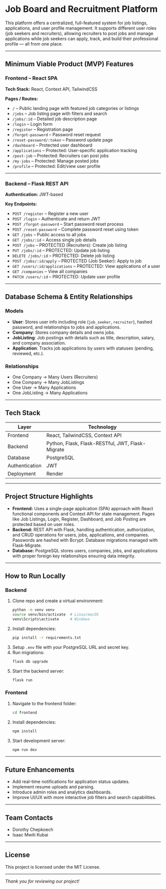 
# Job Board and Recruitment Platform

This platform offers a centralized, full-featured system for job listings, applications, and user profile management. It supports different user roles (job seekers and recruiters), allowing recruiters to post jobs and manage applications while job seekers can apply, track, and build their professional profile — all from one place.

---

##  Minimum Viable Product (MVP) Features

### Frontend – React SPA  
**Tech Stack:** React, Context API, TailwindCSS  

**Pages / Routes:**  
- `/` – Public landing page with featured job categories or listings  
- `/jobs` – Job listing page with filters and search  
- `/jobs/:id` – Detailed job description page  
- `/login` – Login form  
- `/register` – Registration page  
- `/forgot-password` – Password reset request  
- `/reset-password/:token` – Password update page  
- `/dashboard` – Protected user dashboard  
- `/applications` – Protected: User-specific application tracking  
- `/post-job` – Protected: Recruiters can post jobs  
- `/my-jobs` – Protected: Manage posted jobs  
- `/profile` – Protected: Edit/view user profile  

---

### Backend – Flask REST API  
**Authentication:** JWT-based  

**Key Endpoints:**  
- `POST /register` – Register a new user  
- `POST /login` – Authenticate and return JWT  
- `POST /forgot-password` – Start password reset process  
- `POST /reset-password` – Complete password reset using token  
- `GET /jobs` – Public access to all jobs  
- `GET /jobs/:id` – Access single job details  
- `POST /jobs` – PROTECTED (Recruiters): Create job listing  
- `PUT /jobs/:id` – PROTECTED: Update job listing  
- `DELETE /jobs/:id` – PROTECTED: Delete job listing  
- `POST /jobs/:id/apply` – PROTECTED (Job Seeker): Apply to job  
- `GET /users/:id/applications` – PROTECTED: View applications of a user  
- `GET /companies` – View all companies  
- `PATCH /users/:id` – PROTECTED: Update user profile  

---

##  Database Schema & Entity Relationships

### Models  
- **User**: Stores user info including role (`job_seeker`, `recruiter`), hashed password, and relationships to jobs and applications.  
- **Company**: Stores company details and owns jobs.  
- **JobListing**: Job postings with details such as title, description, salary, and company association.  
- **Application**: Tracks job applications by users with statuses (pending, reviewed, etc.).  

### Relationships  
- One Company → Many Users (Recruiters)  
- One Company → Many JobListings  
- One User → Many Applications  
- One JobListing → Many Applications  

---

## Tech Stack

| Layer     | Technology           |
|-----------|---------------------|
| Frontend  | React, TailwindCSS, Context API |
| Backend   | Python, Flask, Flask-RESTful, JWT, Flask-Migrate |
| Database  | PostgreSQL          |
| Authentication | JWT             |
| Deployment | Render             |

---

## Project Structure Highlights

- **Frontend:** Uses a single-page application (SPA) approach with React functional components and Context API for state management. Pages like Job Listings, Login, Register, Dashboard, and Job Posting are protected based on user roles.  
- **Backend:** REST API with Flask, handling authentication, authorization, and CRUD operations for users, jobs, applications, and companies. Passwords are hashed with Bcrypt. Database migrations managed with Flask-Migrate.  
- **Database:** PostgreSQL stores users, companies, jobs, and applications with proper foreign key relationships ensuring data integrity.


---

## How to Run Locally

### Backend  
1. Clone repo and create a virtual environment:  
   ```bash
   python -m venv venv
   source venv/bin/activate  # Linux/macOS
   venv\Scripts\activate     # Windows
   ```  
2. Install dependencies:  
   ```bash
   pip install -r requirements.txt
   ```  
3. Setup `.env` file with your PostgreSQL URL and secret key.  
4. Run migrations:  
   ```bash
   flask db upgrade
   ```  
5. Start the backend server:  
   ```bash
   flask run
   ```  

### Frontend  
1. Navigate to the frontend folder:  
   ```bash
   cd frontend
   ```  
2. Install dependencies:  
   ```bash
   npm install
   ```  
3. Start development server:  
   ```bash
   npm run dev
   ```  

---

## Future Enhancements

- Add real-time notifications for application status updates.  
- Implement resume uploads and parsing.  
- Introduce admin roles and analytics dashboards.  
- Improve UI/UX with more interactive job filters and search capabilities.

---

## Team Contacts

- Dorothy Chepkoech 
- Isaac Mwiti Kubai 
---

## License

This project is licensed under the MIT License.

---

*Thank you for reviewing our project!*
